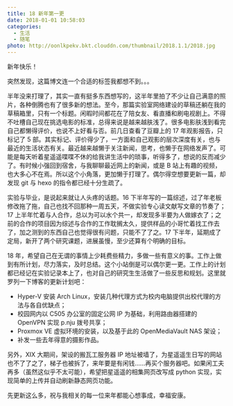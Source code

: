 ```yaml
---
title: 18 新年第一更
date: 2018-01-01 10:58:03
categories:
  - 生活
  - 随笔
photo: http://oonlkpekv.bkt.clouddn.com/thumbnail/2018.1.1/2018.jpg
---
```


新年快乐！

突然发现，这篇博文连一个合适的标签我都想不到。。。

<!--more-->

半年没来打理了，其实一直有挺多东西想写的，这半年里拍了不少让自己满意的照片，各种倒腾也有了很多新的想法。至今，那篇实验室网络建设的草稿还躺在我的草稿箱里，只有一个标题。闲暇时间都花在了陪女友、看直播和刷电视剧上。不得不吐槽自己现在挑选电影的标准，总得来说是越来越肤浅了。很多电影肤浅到看完自己都懒得评价，也说不上好看与否。前几日查看了豆瓣上的 17 年观影报告，只标记了 5 部。其实标记、评价得少了，一方面和自己观影的层次深度有关，也与最近的生活状态有关。最近越来越懒于关注新闻，思考，也懒于在网络发声了。可能是每天听着星遥遥喋喋不休的给我讲生活中的琐事，听得多了，想说的反而减少了。有时候小强回到宿舍，与我聊聊最近网上的新闻，或是 B 站上有趣的视频，也大多心不在焉。所以这个小角落，更加懒于打理了。偶尔得空想要更新一篇，却发现 git 与 hexo 的指令都已经十分生疏了。

实验与毕业，是说起来就让人头疼的话题。16 下半年写的一篇综述，过了年老板修改拖了拖，自己也找不回那种一周五天，不做实验专心读文献写文章的节奏了；17 上半年忙着与人合作，总以为可以水个共一，却发现多半要为人做嫁衣了；之前的合作的项目因为综述与合作的工作耽搁太久，提供样品的小哥忙着找工作去了，加之测到的东西自己也觉得很有问题，只能不了了之。17 下半年，延期成了定局，新开了两个研究课题，进展虽慢，至少还算有个明确的目标。

18 年，希望自己在无谓的事情上少耗费些精力，多做一些有意义的事。工作上做到有所计划，尽力落实，及时总结。这个小站倒是可以偶尔更一更。工作上的计划都已经记在实验记录本上了，也对自己的研究生生活做了一些反思和规划。这里就罗列一下博客的更新计划吧：
* Hyper-V 安装 Arch Linux，安装几种代理方式为校内电脑提供出校代理的方法与各自优缺点；
* 校园网内以 C505 办公室的固定公网 IP 为基础，利用路由器搭建的 OpenVPN 实现 p.nju 拨号共享；
* Proxmox VE 虚拟环境的安装，以及基于此的 OpenMediaVault NAS 架设；
* 补发一些去年得意的摄影作品。

另外，XIX 大期间，架设的搬瓦工服务器 IP 地址被墙了，为星遥遥生日写的网站也不了了之了，梯子也被拆了，来年要是有闲钱……再买个服务器吧。如果闲工夫再多（虽然这似乎不太可能），希望把星遥遥的相集网页改写成 python 实现，实现简单的上传并自动刷新静态网页功能。

先更新这么多，祝与我相关的每一位来年都能心想事成，幸福安康。